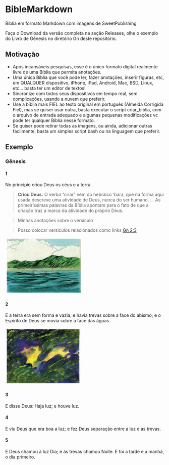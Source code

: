# BibleMarkdown
Bíblia em formato Markdown com imagens de SweetPublishing

Faça o Download da versão completa na seção Releases, olhe o exemplo do Livro de Gênesis no diretório Gn deste repositório.

## Motivação
- Após incansáveis pesquisas, esse é o único formato digital realmente livre de uma Bíblia que permita anotações.
- Uma única Bíblia que você pode ler, fazer anotações, inserir figuras, etc, em QUALQUER dispositivo, iPhone, iPad, Android, Mac, BSD, Linux, etc... basta ter um editor de textos!
- Sincronize com todos seus dispositivos em tempo real, sem complicações, usando a nuvem que preferir.
- Use a bíblia mais FIEL ao texto original em português (Almeida Corrigida Fiel), mas se quiser usar outra, basta executar o script criar_biblia, com o arquivo de entrada adequado e algumas pequenas modificações vc pode ter qualquer Bíblia nesse formato.
- Se quiser pode retirar todas as imagens, ou ainda, adicionar outras facilmente, basta um simples script bash ou na linguagem que preferir.

## Exemplo

### Gênesis

#### 1
No princípio criou Deus os céus e a terra.

> **Criou Deus.** O verbo “criar” vem do hebraico ‘bara, que na forma aqui usada descreve uma atividade de Deus, nunca do ser humano. … As primeiríssimas palavras da Bíblia apontam para o fato de que a criação traz a marca da atividade do próprio Deus.

> Minhas anotações sobre o versículo

> Posso colocar versiculos relacionados como links [Gn 2:3](Gn/2.md#3)

![](1-0.jpg)

#### 2
E a terra era sem forma e vazia; e havia trevas sobre a face do abismo; e o Espírito de Deus se movia sobre a face das águas.

![](2-0.jpg)

#### 3
E disse Deus: Haja luz; e houve luz.

#### 4
E viu Deus que era boa a luz; e fez Deus separação entre a luz e as trevas.

#### 5
E Deus chamou à luz Dia; e às trevas chamou Noite. E foi a tarde e a manhã, o dia primeiro.
